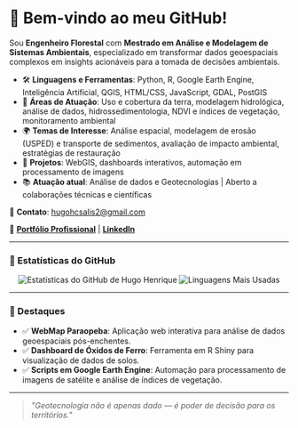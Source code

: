 # 👋 Bem-vindo ao meu GitHub!

Sou **Engenheiro Florestal** com **Mestrado em Análise e Modelagem de Sistemas Ambientais**, especializado em transformar dados geoespaciais complexos em insights acionáveis para a tomada de decisões ambientais.

- 🛠️ **Linguagens e Ferramentas**: Python, R, Google Earth Engine, Inteligência Artificial, QGIS, HTML/CSS, JavaScript, GDAL, PostGIS
- 🔬 **Áreas de Atuação**: Uso e cobertura da terra, modelagem hidrológica, análise de dados, hidrossedimentologia, NDVI e índices de vegetação, monitoramento ambiental
- 🌍 **Temas de Interesse**: Análise espacial, modelagem de erosão (USPED) e transporte de sedimentos, avaliação de impacto ambiental, estratégias de restauração
- 🚀 **Projetos**: WebGIS, dashboards interativos, automação em processamento de imagens
- 📚 **Atuação atual**: Análise de dados e Geotecnologias | Aberto a colaborações técnicas e científicas

📌 **Contato**: hugohcsalis2@gmail.com

🔗 [**Portfólio Profissional**](https://hugoh-sig.github.io/) | [**LinkedIn**](https://www.linkedin.com/in/hugo-henrique-96347615b/)

---

### 🌟 Estatísticas do GitHub

<p align="center">
  <img src="https://github-readme-stats.vercel.app/api?username=hugoh-sig&show_icons=true&theme=radical&rank_icon=github" alt="Estatísticas do GitHub de Hugo Henrique" />
  <img src="https://github-readme-stats.vercel.app/api/top-langs/?username=hugoh-sig&layout=compact&theme=radical" alt="Linguagens Mais Usadas" />
</p>

---

### 🚀 Destaques

- ✅ **WebMap Paraopeba**: Aplicação web interativa para análise de dados geoespaciais pós-enchentes.
- ✅ **Dashboard de Óxidos de Ferro**: Ferramenta em R Shiny para visualização de dados de solos.
- ✅ **Scripts em Google Earth Engine**: Automação para processamento de imagens de satélite e análise de índices de vegetação.

---

> *"Geotecnologia não é apenas dado — é poder de decisão para os territórios."*

